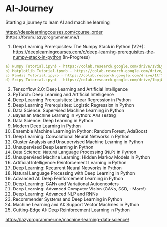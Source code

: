 # AI-Journey
Starting a journey to learn AI and machine learning

https://deeplearningcourses.com/course_order (https://forum.lazyprogrammer.me/)
1. Deep Learning Prerequisites: The Numpy Stack in Python (V2+): 
https://deeplearningcourses.com/c/deep-learning-prerequisites-the-numpy-stack-in-python (In-Progress)
  
  ```yaml
  a) Numpy Tutorial.ipynb - https://colab.research.google.com/drive/1VdLyfnop7Tt4wx4BmS6WHSSQg3n5wXrX
  b) Matplotlib Tutorial.ipynb - https://colab.research.google.com/drive/1XPIvVx5lJIzJNJYBNsjX_WYBbtnfDG58
  c) Pandas Tutorial.ipynb - https://colab.research.google.com/drive/1tf7dD2UuGo5Fx5qc16pcF05vZMOKefbE
  d) Scipy Tutorial.ipynb - https://colab.research.google.com/drive/1bpjWwc0MDq0pHkounxpeI9TpiEzsNO_e
```
2. Tensorflow 2.0: Deep Learning and Artificial Intelligence
3. PyTorch: Deep Learning and Artificial Intelligence
4. Deep Learning Prerequisites: Linear Regression in Python
5. Deep Learning Prerequisites: Logistic Regression in Python
6. Data Science: Supervised Machine Learning in Python
7. Bayesian Machine Learning in Python: A/B Testing
8. Data Science: Deep Learning in Python
9. Modern Deep Learning in Python
10. Ensemble Machine Learning in Python: Random Forest, AdaBoost
11. Deep Learning: Convolutional Neural Networks in Python
12. Cluster Analysis and Unsupervised Machine Learning in Python
13. Unsupervised Deep Learning in Python
14. Data Science: Natural Language Processing (NLP) in Python
15. Unsupervised Machine Learning: Hidden Markov Models in Python
16. Artificial Intelligence: Reinforcement Learning in Python
17. Deep Learning: Recurrent Neural Networks in Python
18. Natural Language Processing with Deep Learning in Python
19. Advanced AI: Deep Reinforcement Learning in Python
20. Deep Learning: GANs and Variational Autoencoders
21. Deep Learning: Advanced Computer Vision (GANs, SSD, +More!)
22. Deep Learning: Advanced NLP and RNNs
23. Recommender Systems and Deep Learning in Python
24. Machine Learning and AI: Support Vector Machines in Python
25. Cutting-Edge AI: Deep Reinforcement Learning in Python

https://lazyprogrammer.me/machine-learning-data-science/
